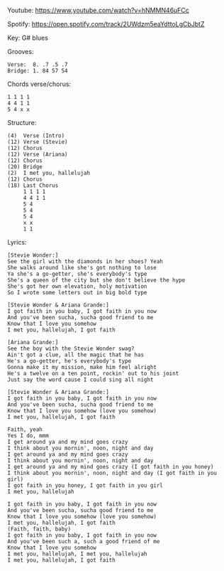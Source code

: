 Youtube: https://www.youtube.com/watch?v=hNMMN46uFCc

Spotify: https://open.spotify.com/track/2UWdzm5eaYdttoLgCbJbtZ

Key: G# blues

Grooves:

    Verse:  8. .7 .5 .7
    Bridge: 1. 84 57 54

Chords verse/chorus:

    1 1 1 1
    4 4 1 1
    5 4 x x
Structure:

    (4)  Verse (Intro)
    (12) Verse (Stevie)
    (12) Chorus
    (12) Verse (Ariana)
    (12) Chorus
    (20) Bridge
    (2)  I met you, hallelujah
    (12) Chorus
    (18) Last Chorus
         1 1 1 1
         4 4 1 1
         5 4
         5 4
         5 4
         x x
         1 1

Lyrics:

    [Stevie Wonder:]
    See the girl with the diamonds in her shoes? Yeah
    She walks around like she's got nothing to lose
    Ya she's a go-getter, she's everybody's type
    She's a queen of the city but she don't believe the hype
    She's got her own elevation, holy motivation
    So I wrote some letters out in big bold type
    
    [Stevie Wonder & Ariana Grande:]
    I got faith in you baby, I got faith in you now
    And you've been sucha, sucha good friend to me
    Know that I love you somehow
    I met you, hallelujah, I got faith
    
    [Ariana Grande:]
    See the boy with the Stevie Wonder swag?
    Ain't got a clue, all the magic that he has
    He's a go-getter, he's everybody's type
    Gonna make it my mission, make him feel alright
    He's a twelve on a ten point, rockin' out to his joint
    Just say the word cause I could sing all night
    
    [Stevie Wonder & Ariana Grande:]
    I got faith in you baby, I got faith in you now
    And you've been sucha, sucha good friend to me
    Know that I love you somehow (love you somehow)
    I met you, hallelujah, I got faith
    
    Faith, yeah
    Yes I do, mmm
    I get around ya and my mind goes crazy
    I think about you mornin', noon, night and day
    I get around ya and my mind goes crazy
    I think about you mornin', noon, night and day
    I get around ya and my mind goes crazy (I got faith in you honey)
    I think about you mornin', noon, night and day (I got faith in you girl)
    I got faith in you honey, I got faith in you girl
    I met you, hallelujah
    
    I got faith in you baby, I got faith in you now
    And you've been sucha, sucha good friend to me
    Know that I love you somehow (love you somehow)
    I met you, hallelujah, I got faith
    (Faith, faith, baby)
    I got faith in you baby, I got faith in you now
    And you've been such a, such a good friend of me
    Know that I love you somehow
    I met you, hallelujah, I met you, hallelujah
    I met you, hallelujah, I got faith 
